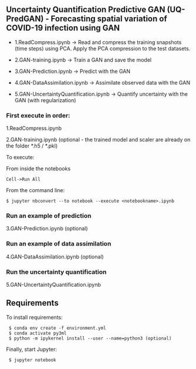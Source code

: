 ## Uncertainty Quantification Predictive GAN (UQ-PredGAN) - Forecasting spatial variation of COVID-19 infection using GAN

- 1.ReadCompress.ipynb -> Read and compress the training snapshots (time steps) using PCA. Apply the PCA compression to the test datasets. 

- 2.GAN-training.ipynb -> Train a GAN and save the model

- 3.GAN-Prediction.ipynb -> Predict with the GAN 

- 4.GAN-DataAssimilation.ipynb -> Assimilate observed data with the GAN 

- 5.GAN-UncertaintyQuantification.ipynb -> Quantify uncertainty with the GAN (with regularization) 

### First execute in order:
 
1.ReadCompress.ipynb 

2.GAN-training.ipynb (optional - the trained model and scaler are already on the folder *.h5 / *.pkl)

To execute: 

From inside the notebooks 
```
Cell->Run All 
```

From the command line:
```
$ jupyter nbconvert --to notebook --execute <notebookname>.ipynb
```

### Run an example of prediction 

3.GAN-Prediction.ipynb (optional)

### Run an example of data assimilation 

4.GAN-DataAssimilation.ipynb (optional)

### Run the uncertainty quantification 

5.GAN-UncertaintyQuantification.ipynb

## Requirements

To install requirements:

```setup
 $ conda env create -f environment.yml 
 $ conda activate py3ml
 $ python -m ipykernel install --user --name=python3 (optional)
```

Finally, start Jupyter:

```start
 $ jupyter notebook
```


